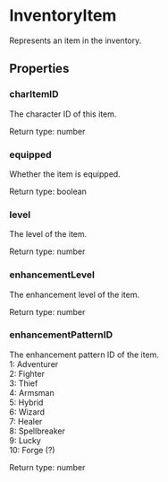 # InventoryItem

<p>Represents an item in the inventory.</p>

## Properties

### charItemID
<p>The character ID of this item.</p>


Return type: number

### equipped
<p>Whether the item is equipped.</p>


Return type: boolean

### level
<p>The level of the item.</p>


Return type: number

### enhancementLevel
<p>The enhancement level of the item.</p>


Return type: number

### enhancementPatternID
<p>The enhancement pattern ID of the item.<br />
1: Adventurer<br />
2: Fighter<br />
3: Thief<br />
4: Armsman<br />
5: Hybrid<br />
6: Wizard<br />
7: Healer<br />
8: Spellbreaker<br />
9: Lucky<br />
10: Forge (?)</p>


Return type: number

